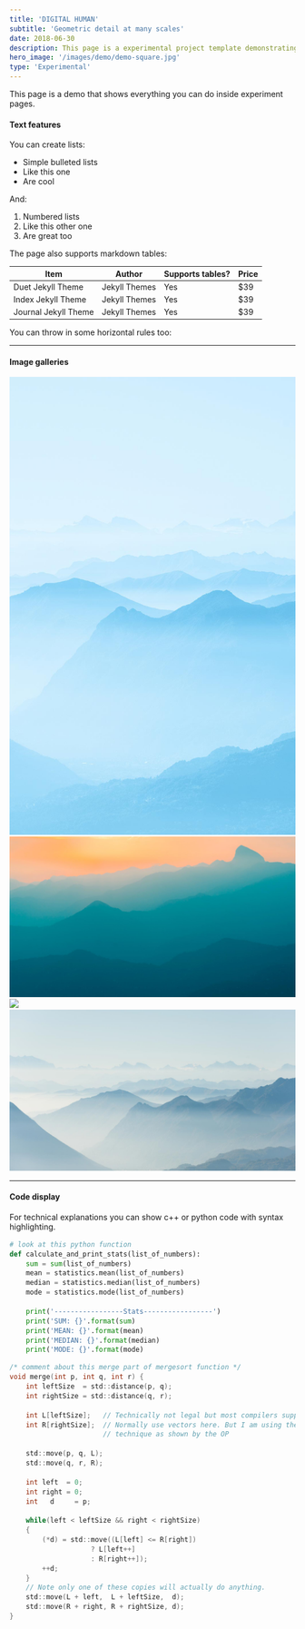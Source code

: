 ```yaml
---
title: 'DIGITAL HUMAN'
subtitle: 'Geometric detail at many scales'
date: 2018-06-30
description: This page is a experimental project template demonstrating all of the available features.
hero_image: '/images/demo/demo-square.jpg'
type: 'Experimental'
---
```


This page is a demo that shows everything you can do inside experiment pages.

#### Text features

You can create lists:

* Simple bulleted lists
* Like this one
* Are cool

And:

1. Numbered lists
2. Like this other one
3. Are great too

The page also supports markdown tables:

| Item                 | Author        | Supports tables? | Price |
|----------------------|---------------|------------------|-------|
| Duet Jekyll Theme    | Jekyll Themes | Yes              | $39   |
| Index Jekyll Theme   | Jekyll Themes | Yes              | $39   |
| Journal Jekyll Theme | Jekyll Themes | Yes              | $39   |

You can throw in some horizontal rules too:

---

#### Image galleries

<div class="gallery" data-columns="3">
	<img src="/images/demo/demo-portrait.jpg">
	<img src="/images/demo/demo-landscape.jpg">
	<img src="https://dl.dropboxusercontent.com/s/rcw2vh89nj17l2j/2_post_crack.png">
	<img src="/images/demo/demo-landscape-2.jpg">
</div>

---

#### Code display

For technical explanations you can show c++ or python code with syntax highlighting.

```python
# look at this python function
def calculate_and_print_stats(list_of_numbers):
    sum = sum(list_of_numbers)
    mean = statistics.mean(list_of_numbers)
    median = statistics.median(list_of_numbers)
    mode = statistics.mode(list_of_numbers)

    print('-----------------Stats-----------------')
    print('SUM: {}'.format(sum)
    print('MEAN: {}'.format(mean)
    print('MEDIAN: {}'.format(median)
    print('MODE: {}'.format(mode)
```

```c
/* comment about this merge part of mergesort function */
void merge(int p, int q, int r) {
    int leftSize  = std::distance(p, q);
    int rightSize = std::distance(q, r);

    int L[leftSize];   // Technically not legal but most compilers support it.
    int R[rightSize];  // Normally use vectors here. But I am using the same
                       // technique as shown by the OP

    std::move(p, q, L);
    std::move(q, r, R);

    int left  = 0;
    int right = 0;
    int   d     = p;

    while(left < leftSize && right < rightSize)
    {
        (*d) = std::move((L[left] <= R[right])
                    ? L[left++]
                    : R[right++]);
        ++d;
    }
    // Note only one of these copies will actually do anything.
    std::move(L + left,  L + leftSize,  d);
    std::move(R + right, R + rightSize, d);
}
```